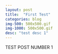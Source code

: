 ```yaml
---
layout: post
title:  "First Test"
categories: blog
img-500: 500x500.gif
img-1000: 500x500.gif
desc: "test desc 1"
---
```


TEST POST NUMBER 1
